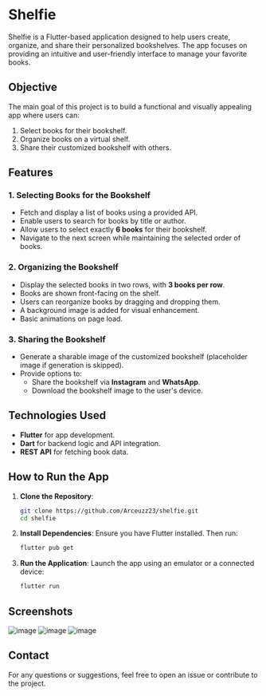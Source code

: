 # Shelfie

Shelfie is a Flutter-based application designed to help users create, organize, and share their personalized bookshelves. The app focuses on providing an intuitive and user-friendly interface to manage your favorite books.

## Objective

The main goal of this project is to build a functional and visually appealing app where users can:
1. Select books for their bookshelf.
2. Organize books on a virtual shelf.
3. Share their customized bookshelf with others.

## Features

### **1. Selecting Books for the Bookshelf**
- Fetch and display a list of books using a provided API.
- Enable users to search for books by title or author.
- Allow users to select exactly **6 books** for their bookshelf.
- Navigate to the next screen while maintaining the selected order of books.

### **2. Organizing the Bookshelf**
- Display the selected books in two rows, with **3 books per row**.
- Books are shown front-facing on the shelf.
- Users can reorganize books by dragging and dropping them.
- A background image is added for visual enhancement.
- Basic animations on page load.

### **3. Sharing the Bookshelf**
- Generate a sharable image of the customized bookshelf (placeholder image if generation is skipped).
- Provide options to:
  - Share the bookshelf via **Instagram** and **WhatsApp**.
  - Download the bookshelf image to the user's device.

## Technologies Used
- **Flutter** for app development.
- **Dart** for backend logic and API integration.
- **REST API** for fetching book data.

## How to Run the App

1. **Clone the Repository**:
   ```bash
   git clone https://github.com/Arceuzz23/shelfie.git
   cd shelfie
   ```

2. **Install Dependencies**:
   Ensure you have Flutter installed. Then run:
   ```bash
   flutter pub get
   ```

3. **Run the Application**:
   Launch the app using an emulator or a connected device:
   ```bash
   flutter run
   ```

## Screenshots
![image](https://github.com/user-attachments/assets/8065fcf1-a3eb-4600-83fd-b0aa0439f499)
![image](https://github.com/user-attachments/assets/636c553d-42eb-4ee5-af04-486e5f9dfe29)
![image](https://github.com/user-attachments/assets/53a587ca-52fe-4e17-b2ea-4f66399374ce)







## Contact

For any questions or suggestions, feel free to open an issue or contribute to the project.
